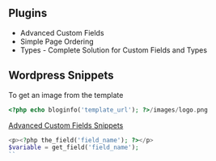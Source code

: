 ## Plugins
* Advanced Custom Fields
* Simple Page Ordering
* Types - Complete Solution for Custom Fields and Types

## Wordpress Snippets

To get an image from the template
```php
<?php echo bloginfo('template_url'); ?>/images/logo.png
```

[Advanced Custom Fields Snippets](http://www.advancedcustomfields.com/resources/getting-started/code-examples/)
```php
<p><?php the_field('field_name'); ?></p>
$variable = get_field('field_name');
``

